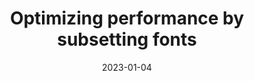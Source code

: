 ---
title: "Optimizing performance by subsetting fonts"
description: "Font subsetting is an incredible technique to reduce the file size of fonts and speed up page load times."
date: 2023-01-04
external: false
draft: true
homepage: true
---